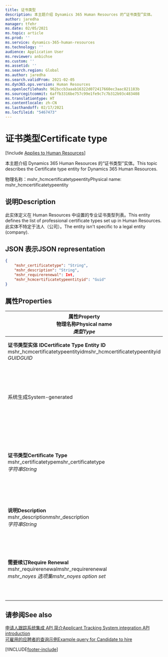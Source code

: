 ```yaml
---
title: 证书类型
description: 本主题介绍 Dynamics 365 Human Resources 的“证书类型”实体。
author: jaredha
manager: tfehr
ms.date: 02/05/2021
ms.topic: article
ms.prod: ''
ms.service: dynamics-365-human-resources
ms.technology: ''
audience: Application User
ms.reviewer: anbichse
ms.custom: ''
ms.assetid: ''
ms.search.region: Global
ms.author: jaredha
ms.search.validFrom: 2021-02-05
ms.dyn365.ops.version: Human Resources
ms.openlocfilehash: 962bccb3aaab16322d072417660ec3aac821183b
ms.sourcegitcommit: 6affb3316be757c99e1fe9c7c7b312b93c483408
ms.translationtype: HT
ms.contentlocale: zh-CN
ms.lasthandoff: 02/17/2021
ms.locfileid: "5467473"
---
```

# <a name="certificate-type"></a><span data-ttu-id="7c04f-103">证书类型</span><span class="sxs-lookup"><span data-stu-id="7c04f-103">Certificate type</span></span>

[!include [Applies to Human Resources](../includes/applies-to-hr.md)]

<span data-ttu-id="7c04f-104">本主题介绍 Dynamics 365 Human Resources 的“证书类型”实体。</span><span class="sxs-lookup"><span data-stu-id="7c04f-104">This topic describes the Certificate type entity for Dynamics 365 Human Resources.</span></span>

<span data-ttu-id="7c04f-105">物理名称：mshr_hcmcertificatetypeentity</span><span class="sxs-lookup"><span data-stu-id="7c04f-105">Physical name: mshr_hcmcertificatetypeentity</span></span>

## <a name="description"></a><span data-ttu-id="7c04f-106">说明</span><span class="sxs-lookup"><span data-stu-id="7c04f-106">Description</span></span>

<span data-ttu-id="7c04f-107">此实体定义在 Human Resources 中设置的专业证书类型列表。</span><span class="sxs-lookup"><span data-stu-id="7c04f-107">This entity defines the list of professional certificate types set up in Human Resources.</span></span> <span data-ttu-id="7c04f-108">此实体不特定于法人（公司）。</span><span class="sxs-lookup"><span data-stu-id="7c04f-108">The entity isn't specific to a legal entity (company).</span></span>

## <a name="json-representation"></a><span data-ttu-id="7c04f-109">JSON 表示</span><span class="sxs-lookup"><span data-stu-id="7c04f-109">JSON representation</span></span>

```json
{
    "mshr_certificatetype": "String",
    "mshr_description": "String",
    "mshr_requirerenewal": Int,
    "mshr_hcmcertificatetypeentityid": "Guid"
}
```

## <a name="properties"></a><span data-ttu-id="7c04f-110">属性</span><span class="sxs-lookup"><span data-stu-id="7c04f-110">Properties</span></span>

| <span data-ttu-id="7c04f-111">属性</span><span class="sxs-lookup"><span data-stu-id="7c04f-111">Property</span></span><br><span data-ttu-id="7c04f-112">**物理名称**</span><span class="sxs-lookup"><span data-stu-id="7c04f-112">**Physical name**</span></span><br><span data-ttu-id="7c04f-113">**_类型_**</span><span class="sxs-lookup"><span data-stu-id="7c04f-113">**_Type_**</span></span> | <span data-ttu-id="7c04f-114">使用</span><span class="sxs-lookup"><span data-stu-id="7c04f-114">Use</span></span> | <span data-ttu-id="7c04f-115">说明</span><span class="sxs-lookup"><span data-stu-id="7c04f-115">Description</span></span> |
| --- | --- | --- |
| <span data-ttu-id="7c04f-116">**证书类型实体 ID**</span><span class="sxs-lookup"><span data-stu-id="7c04f-116">**Certificate Type Entity ID**</span></span><br><span data-ttu-id="7c04f-117">mshr_hcmcertificatetypeentityid</span><span class="sxs-lookup"><span data-stu-id="7c04f-117">mshr_hcmcertificatetypeentityid</span></span><br><span data-ttu-id="7c04f-118">*GUID*</span><span class="sxs-lookup"><span data-stu-id="7c04f-118">*GUID*</span></span> | <span data-ttu-id="7c04f-119">只读</span><span class="sxs-lookup"><span data-stu-id="7c04f-119">Read-only</span></span><br><span data-ttu-id="7c04f-120">必填</span><span class="sxs-lookup"><span data-stu-id="7c04f-120">Required</span></span> 
<span data-ttu-id="7c04f-121">系统生成</span><span class="sxs-lookup"><span data-stu-id="7c04f-121">System-generated</span></span> | <span data-ttu-id="7c04f-122">证书类型的唯一主要标识符。</span><span class="sxs-lookup"><span data-stu-id="7c04f-122">Unique primary identifier for the certificate type.</span></span> |
| <span data-ttu-id="7c04f-123">**证书类型**</span><span class="sxs-lookup"><span data-stu-id="7c04f-123">**Certificate Type**</span></span><br><span data-ttu-id="7c04f-124">mshr_certificatetype</span><span class="sxs-lookup"><span data-stu-id="7c04f-124">mshr_certificatetype</span></span><br><span data-ttu-id="7c04f-125">*字符串*</span><span class="sxs-lookup"><span data-stu-id="7c04f-125">*String*</span></span> | <span data-ttu-id="7c04f-126">读/写</span><span class="sxs-lookup"><span data-stu-id="7c04f-126">Read/write</span></span><br><span data-ttu-id="7c04f-127">必填</span><span class="sxs-lookup"><span data-stu-id="7c04f-127">Required</span></span> | <span data-ttu-id="7c04f-128">证书类型的唯一用户可读标识符。</span><span class="sxs-lookup"><span data-stu-id="7c04f-128">Unique user-readable identifier for the certificate type.</span></span> |
| <span data-ttu-id="7c04f-129">**说明**</span><span class="sxs-lookup"><span data-stu-id="7c04f-129">**Description**</span></span><br><span data-ttu-id="7c04f-130">mshr_description</span><span class="sxs-lookup"><span data-stu-id="7c04f-130">mshr_description</span></span><br><span data-ttu-id="7c04f-131">*字符串*</span><span class="sxs-lookup"><span data-stu-id="7c04f-131">*String*</span></span> | <span data-ttu-id="7c04f-132">读/写</span><span class="sxs-lookup"><span data-stu-id="7c04f-132">Read/write</span></span><br><span data-ttu-id="7c04f-133">必填</span><span class="sxs-lookup"><span data-stu-id="7c04f-133">Required</span></span> | <span data-ttu-id="7c04f-134">证书类型的描述。</span><span class="sxs-lookup"><span data-stu-id="7c04f-134">Description of the certificate type.</span></span> |
| <span data-ttu-id="7c04f-135">**需要续订**</span><span class="sxs-lookup"><span data-stu-id="7c04f-135">**Require Renewal**</span></span><br><span data-ttu-id="7c04f-136">mshr_requirerenewal</span><span class="sxs-lookup"><span data-stu-id="7c04f-136">mshr_requirerenewal</span></span><br><span data-ttu-id="7c04f-137">*mshr_noyes 选项集*</span><span class="sxs-lookup"><span data-stu-id="7c04f-137">*mshr_noyes option set*</span></span> | <span data-ttu-id="7c04f-138">读/写</span><span class="sxs-lookup"><span data-stu-id="7c04f-138">Read/write</span></span><br><span data-ttu-id="7c04f-139">可选</span><span class="sxs-lookup"><span data-stu-id="7c04f-139">Optional</span></span> | <span data-ttu-id="7c04f-140">指示证书是否需要续订。</span><span class="sxs-lookup"><span data-stu-id="7c04f-140">Indicates whether renewal is required for the certificate.</span></span> |

## <a name="see-also"></a><span data-ttu-id="7c04f-141">请参阅</span><span class="sxs-lookup"><span data-stu-id="7c04f-141">See also</span></span>

[<span data-ttu-id="7c04f-142">申请人跟踪系统集成 API 简介</span><span class="sxs-lookup"><span data-stu-id="7c04f-142">Applicant Tracking System integration API introduction</span></span>](hr-admin-integration-ats-api-introduction.md)<br>
[<span data-ttu-id="7c04f-143">可雇用的应聘者的查询示例</span><span class="sxs-lookup"><span data-stu-id="7c04f-143">Example query for Candidate to hire</span></span>](hr-admin-integration-ats-api-candidate-to-hire-example-query.md)



[!INCLUDE[footer-include](../includes/footer-banner.md)]